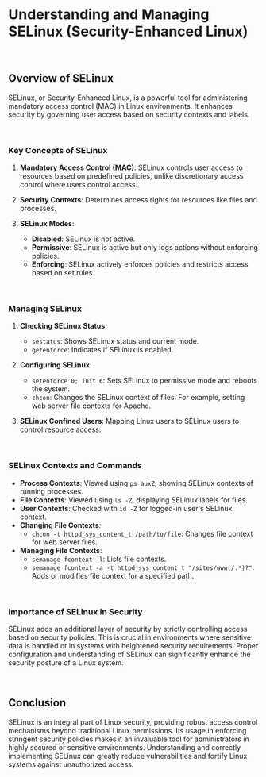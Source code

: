 # Understanding and Managing SELinux (Security-Enhanced Linux)

<br>

## Overview of SELinux

SELinux, or Security-Enhanced Linux, is a powerful tool for administering mandatory access control (MAC) in Linux environments. It enhances security by governing user access based on security contexts and labels.

<br>

### Key Concepts of SELinux

1. **Mandatory Access Control (MAC)**: SELinux controls user access to resources based on predefined policies, unlike discretionary access control where users control access.

2. **Security Contexts**: Determines access rights for resources like files and processes.

3. **SELinux Modes**:
   - **Disabled**: SELinux is not active.
   - **Permissive**: SELinux is active but only logs actions without enforcing policies.
   - **Enforcing**: SELinux actively enforces policies and restricts access based on set rules.

<br>

### Managing SELinux

1. **Checking SELinux Status**:
   - `sestatus`: Shows SELinux status and current mode.
   - `getenforce`: Indicates if SELinux is enabled.

2. **Configuring SELinux**:
   - `setenforce 0; init 6`: Sets SELinux to permissive mode and reboots the system.
   - `chcon`: Changes the SELinux context of files. For example, setting web server file contexts for Apache.

3. **SELinux Confined Users**: Mapping Linux users to SELinux users to control resource access.

<br>

### SELinux Contexts and Commands

- **Process Contexts**: Viewed using `ps auxZ`, showing SELinux contexts of running processes.
- **File Contexts**: Viewed using `ls -Z`, displaying SELinux labels for files.
- **User Contexts**: Checked with `id -Z` for logged-in user's SELinux context.
- **Changing File Contexts**:
  - `chcon -t httpd_sys_content_t /path/to/file`: Changes file context for web server files.
- **Managing File Contexts**:
  - `semanage fcontext -l`: Lists file contexts.
  - `semanage fcontext -a -t httpd_sys_content_t "/sites/www(/.*)?"`: Adds or modifies file context for a specified path.

<br>

### Importance of SELinux in Security

SELinux adds an additional layer of security by strictly controlling access based on security policies. This is crucial in environments where sensitive data is handled or in systems with heightened security requirements. Proper configuration and understanding of SELinux can significantly enhance the security posture of a Linux system.

<br>

## Conclusion

SELinux is an integral part of Linux security, providing robust access control mechanisms beyond traditional Linux permissions. Its usage in enforcing stringent security policies makes it an invaluable tool for administrators in highly secured or sensitive environments. Understanding and correctly implementing SELinux can greatly reduce vulnerabilities and fortify Linux systems against unauthorized access.

